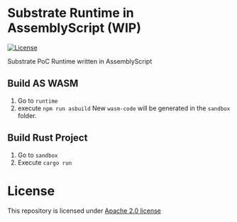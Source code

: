# Substrate Runtime in AssemblyScript (WIP)

[![License](https://img.shields.io/badge/License-Apache%202.0-blue.svg)](https://opensource.org/licenses/Apache-2.0)

Substrate PoC Runtime written in AssemblyScript

## Build AS WASM

1. Go to `runtime`
2. execute `npm run asbuild`
New `wasm-code` will be generated in the `sandbox` folder.

## Build Rust Project
1. Go to `sandbox`
2. Execute `cargo run`


# **License**
This repository is licensed under [Apache 2.0 license](https://github.com/LimeChain/as-substrate-runtime/blob/master/LICENSE)